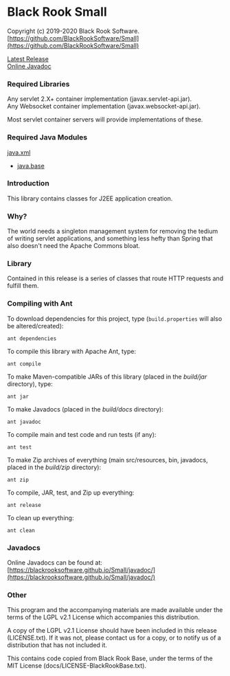 # Black Rook Small

Copyright (c) 2019-2020 Black Rook Software.  
[https://github.com/BlackRookSoftware/Small](https://github.com/BlackRookSoftware/Small)

[Latest Release](https://github.com/BlackRookSoftware/Small/releases/latest)    
[Online Javadoc](https://blackrooksoftware.github.io/Small/javadoc/)

### Required Libraries

Any servlet 2.X+ container implementation (javax.servlet-api.jar).  
Any Websocket container implementation (javax.websocket-api.jar).  

Most servlet container servers will provide implementations of these.

### Required Java Modules

[java.xml](https://docs.oracle.com/en/java/javase/11/docs/api/java.xml/module-summary.html)  
* [java.base](https://docs.oracle.com/en/java/javase/11/docs/api/java.base/module-summary.html)  


### Introduction

This library contains classes for J2EE application creation.


### Why?

The world needs a singleton management system for removing the tedium of writing servlet
applications, and something less hefty than Spring that also doesn't need the Apache Commons bloat.


### Library

Contained in this release is a series of classes that route HTTP requests and fulfill them.


### Compiling with Ant

To download dependencies for this project, type (`build.properties` will also be altered/created):

	ant dependencies

To compile this library with Apache Ant, type:

	ant compile

To make Maven-compatible JARs of this library (placed in the *build/jar* directory), type:

	ant jar

To make Javadocs (placed in the *build/docs* directory):

	ant javadoc

To compile main and test code and run tests (if any):

	ant test

To make Zip archives of everything (main src/resources, bin, javadocs, placed in the *build/zip* directory):

	ant zip

To compile, JAR, test, and Zip up everything:

	ant release

To clean up everything:

	ant clean
	

### Javadocs

Online Javadocs can be found at: [https://blackrooksoftware.github.io/Small/javadoc/](https://blackrooksoftware.github.io/Small/javadoc/)


### Other

This program and the accompanying materials are made available under the 
terms of the LGPL v2.1 License which accompanies this distribution.

A copy of the LGPL v2.1 License should have been included in this release (LICENSE.txt).
If it was not, please contact us for a copy, or to notify us of a distribution
that has not included it. 

This contains code copied from Black Rook Base, under the terms of the MIT License (docs/LICENSE-BlackRookBase.txt).
